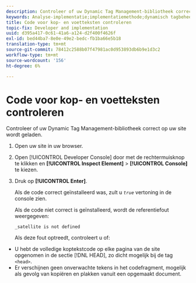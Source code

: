 ```yaml
---
description: Controleer of uw Dynamic Tag Management-bibliotheek correct op uw site wordt geladen.
keywords: Analyse-implementatie;implementatiemethode;dynamisch tagbeheer;dtm;code;paginacode;koptekstcode;voettekstcode;insluitcode;controleer de koptekstcode;controleer de voettekstcode;controleer de voettekstcode;sluit het tabblad in;embed
title: Code voor kop- en voetteksten controleren
topic-fix: Developer and implementation
uuid: d395a417-0c61-41a6-a124-d2f400f4626f
exl-id: bed44ba7-8e0e-49e2-bedc-fb1ba66e5b18
translation-type: tm+mt
source-git-commit: 78412c2588b07f47981ac0d953893db6b9e1d3c2
workflow-type: tm+mt
source-wordcount: '156'
ht-degree: 6%

---
```


# Code voor kop- en voetteksten controleren

Controleer of uw Dynamic Tag Management-bibliotheek correct op uw site wordt geladen.

1. Open uw site in uw browser.
1. Open [!UICONTROL Developer Console] door met de rechtermuisknop te klikken en **[!UICONTROL Inspect Element]** > **[!UICONTROL Console]** te kiezen.
1. Druk op **[!UICONTROL Enter]**.

   Als de code correct geïnstalleerd was, zult u *`true`* vertoning in de console zien.

   Als de code niet correct is geïnstalleerd, wordt de referentiefout weergegeven:

   `_satellite is not defined`

   Als deze fout optreedt, controleert u of:

* U hebt de volledige koptekstcode op elke pagina van de site opgenomen in de sectie [!DNL HEAD], zo dicht mogelijk bij de tag `<head>`.
* Er verschijnen geen onverwachte tekens in het codefragment, mogelijk als gevolg van kopiëren en plakken vanuit een opgemaakt document.
